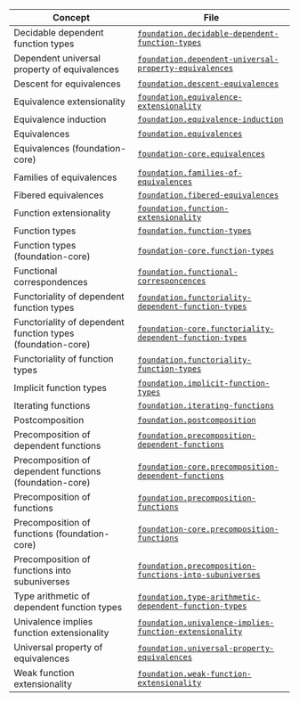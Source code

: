 | Concept                                                     | File                                                                                                                  |
| ----------------------------------------------------------- | --------------------------------------------------------------------------------------------------------------------- |
| Decidable dependent function types                          | [`foundation.decidable-dependent-function-types`](foundation.decidable-dependent-function-types.md)                   |
| Dependent universal property of equivalences                | [`foundation.dependent-universal-property-equivalences`](foundation.dependent-universal-property-equivalences.md)     |
| Descent for equivalences                                    | [`foundation.descent-equivalences`](foundation.descent-equivalences.md)                                               |
| Equivalence extensionality                                  | [`foundation.equivalence-extensionality`](foundation.equivalence-extensionality.md)                                   |
| Equivalence induction                                       | [`foundation.equivalence-induction`](foundation.equivalence-induction.md)                                             |
| Equivalences                                                | [`foundation.equivalences`](foundation.equivalences.md)                                                               |
| Equivalences (foundation-core)                              | [`foundation-core.equivalences`](foundation-core.equivalences.md)                                                     |
| Families of equivalences                                    | [`foundation.families-of-equivalences`](foundation.families-of-equivalences.md)                                       |
| Fibered equivalences                                        | [`foundation.fibered-equivalences`](foundation.fibered-equivalences.md)                                               |
| Function extensionality                                     | [`foundation.function-extensionality`](foundation.function-extensionality.md)                                         |
| Function types                                              | [`foundation.function-types`](foundation.function-types.md)                                                           |
| Function types (foundation-core)                            | [`foundation-core.function-types`](foundation-core.function-types.md)                                                 |
| Functional correspondences                                  | [`foundation.functional-corresponcences`](foundation.functional-correspondences.md)                                   |
| Functoriality of dependent function types                   | [`foundation.functoriality-dependent-function-types`](foundation.functoriality-dependent-function-types.md)           |
| Functoriality of dependent function types (foundation-core) | [`foundation-core.functoriality-dependent-function-types`](foundation-core.functoriality-dependent-function-types.md) |
| Functoriality of function types                             | [`foundation.functoriality-function-types`](foundation.functoriality-function-types.md)                               |
| Implicit function types                                     | [`foundation.implicit-function-types`](foundation.implicit-function-types.md)                                         |
| Iterating functions                                         | [`foundation.iterating-functions`](foundation.iterating-functions.md)                                                 |
| Postcomposition                                             | [`foundation.postcomposition`](foundation.postcomposition-functions.md)                                               |
| Precomposition of dependent functions                       | [`foundation.precomposition-dependent-functions`](foundation.precomposition-dependent-functions.md)                   |
| Precomposition of dependent functions (foundation-core)     | [`foundation-core.precomposition-dependent-functions`](foundation-core.precomposition-dependent-functions.md)         |
| Precomposition of functions                                 | [`foundation.precomposition-functions`](foundation.precomposition-functions.md)                                       |
| Precomposition of functions (foundation-core)               | [`foundation-core.precomposition-functions`](foundation-core.precomposition-functions.md)                             |
| Precomposition of functions into subuniverses               | [`foundation.precomposition-functions-into-subuniverses`](foundation.precomposition-functions-into-subuniverses.md)   |
| Type arithmetic of dependent function types                 | [`foundation.type-arithmetic-dependent-function-types`](foundation.type-arithmetic-dependent-function-types.md)       |
| Univalence implies function extensionality                  | [`foundation.univalence-implies-function-extensionality`](foundation.univalence-implies-function-extensionality.md)   |
| Universal property of equivalences                          | [`foundation.universal-property-equivalences`](foundation.universal-property-equivalences.md)                         |
| Weak function extensionality                                | [`foundation.weak-function-extensionality`](foundation.weak-function-extensionality.md)                               |
